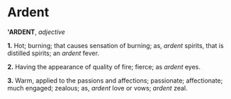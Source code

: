 # Ardent

**'ARDENT**, _adjective_

**1.** Hot; burning; that causes sensation of burning; as, _ardent_ spirits, that is distilled spirits; an _ardent_ fever.

**2.** Having the appearance of quality of fire; fierce; as _ardent_ eyes.

**3.** Warm, applied to the passions and affections; passionate; affectionate; much engaged; zealous; as, _ardent_ love or vows; _ardent_ zeal.